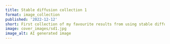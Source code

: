 ```yaml
---
title: Stable diffusion collection 1
format: image_collection
published: '2022-12-12'
short: First collection of my favourite results from using stable diffusion.
image: cover_images/sd1.jpg
image_alt: AI generated image
---
```


<script lang="ts">
  import ImageGallery from '$lib/components/ImageGallery.svelte';
	import type ImageData from '$lib/types/ImageData';

  import img1 from '$lib/post_images/sd1/1.jpg';
  import img2 from '$lib/post_images/sd1/2.jpg';
  import img3 from '$lib/post_images/sd1/3.jpg';
  import img4 from '$lib/post_images/sd1/4.jpg';

  const images: ImageData[] =
    [
      {src: img1, alt: "Stable Diffusion generated image of an interdimensional alien woman casting a spell."},
      {src: img2, alt: "Stable Diffusion generated image of an alien abduction."},
      {src: img3, alt: "Stable Diffusion generated image of an interdimensional alien woman casting a spell."},
      {src: img4, alt: "Stable Diffusion generated image of an alien dance party"}
    ];
</script>

<ImageGallery images="{images}" />
